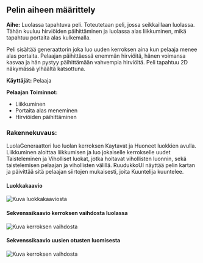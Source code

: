 ## Pelin aiheen määrittely



**Aihe:** Luolassa tapahtuva peli. Toteutetaan peli, jossa seikkaillaan luolassa. Tähän kuuluu hirviöiden päihittäminen ja luolassa alas liikkuminen, mikä tapahtuu portaita alas kulkemalla.



Peli sisältää generaattorin joka luo uuden kerroksen aina kun pelaaja menee alas portaita. Pelaajan päihittäessä enemmän hirviöitä, hänen voimansa kasvaa ja hän pystyy päihittämään vahvempia hirviöitä. Peli tapahtuu 2D näkymässä ylhäältä katsottuna.

**Käyttäjät:** Pelaaja

**Pelaajan Toiminnot:**

- Liikkuminen
- Portaita alas meneminen
- Hirviöiden päihittäminen


### Rakennekuvaus:
LuolaGeneraattori luo luolan kerroksen Kaytavat ja Huoneet luokkien avulla. Liikkuminen aloittaa liikkumisen ja luo jokaiselle kerrokselle uudet Taisteleminen ja Viholliset luokat, jotka hoitavat vihollisten luonnin, sekä taistelemisen pelaajan ja vihollisten välillä. RuudukkoUI näyttää pelin kartan ja päivittää sitä pelaajan siirtojen mukaisesti, joita Kuuntelija kuuntelee.

#### Luokkakaavio

![Kuva luokkakaaviosta](/dokumentaatio/Luokkakaavio.png
)

#### Sekvenssikaavio kerroksen vaihdosta luolassa
![Kuva kerroksen vaihdosta](/dokumentaatio/KerroksenVaihto.png
)

#### Sekvenssikaavio uusien otusten luomisesta
![Kuva kerroksen vaihdosta](/dokumentaatio/uusienOtustenLuonti.png
)
